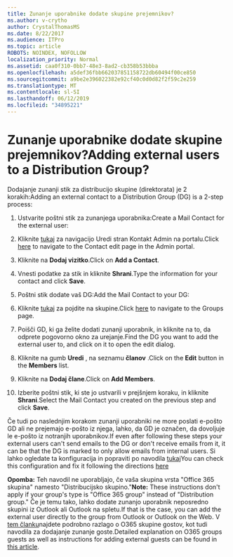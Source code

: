 ```yaml
---
title: Zunanje uporabnike dodate skupine prejemnikov?
ms.author: v-crytho
author: CrystalThomasMS
ms.date: 8/22/2017
ms.audience: ITPro
ms.topic: article
ROBOTS: NOINDEX, NOFOLLOW
localization_priority: Normal
ms.assetid: caa0f310-0bb7-48e3-8ad2-cb358b53bbba
ms.openlocfilehash: a5def36fbb662037851158722db60494f00ce850
ms.sourcegitcommit: a9be2e396022382e92cf40c0d0d82f2f59c2e259
ms.translationtype: MT
ms.contentlocale: sl-SI
ms.lasthandoff: 06/12/2019
ms.locfileid: "34895221"
---
```

# <a name="adding-external-users-to-a-distribution-group"></a><span data-ttu-id="d70b9-102">Zunanje uporabnike dodate skupine prejemnikov?</span><span class="sxs-lookup"><span data-stu-id="d70b9-102">Adding external users to a Distribution Group?</span></span>

<span data-ttu-id="d70b9-103">Dodajanje zunanji stik za distribucijo skupine (direktorata) je 2 korakih:</span><span class="sxs-lookup"><span data-stu-id="d70b9-103">Adding an external contact to a Distribution Group (DG) is a 2-step process:</span></span>
  
1. <span data-ttu-id="d70b9-104">Ustvarite poštni stik za zunanjega uporabnika:</span><span class="sxs-lookup"><span data-stu-id="d70b9-104">Create a Mail Contact for the external user:</span></span>
    
1. <span data-ttu-id="d70b9-105">Kliknite [tukaj](https://admin.microsoft.com/adminportal/home#/Contact) za navigacijo Uredi stran Kontakt Admin na portalu.</span><span class="sxs-lookup"><span data-stu-id="d70b9-105">Click [here](https://admin.microsoft.com/adminportal/home#/Contact) to navigate to the Contact edit page in the Admin portal.</span></span> 
    
2. <span data-ttu-id="d70b9-106">Kliknite na **Dodaj vizitko**.</span><span class="sxs-lookup"><span data-stu-id="d70b9-106">Click on **Add a Contact**.</span></span>
    
3. <span data-ttu-id="d70b9-107">Vnesti podatke za stik in kliknite **Shrani**.</span><span class="sxs-lookup"><span data-stu-id="d70b9-107">Type the information for your contact and click **Save**.</span></span>
    
2. <span data-ttu-id="d70b9-108">Poštni stik dodate vaš DG:</span><span class="sxs-lookup"><span data-stu-id="d70b9-108">Add the Mail Contact to your DG:</span></span>
    
1. <span data-ttu-id="d70b9-109">Kliknite [tukaj](https://admin.microsoft.com/adminportal/home#/groups) za pojdite na skupine.</span><span class="sxs-lookup"><span data-stu-id="d70b9-109">Click [here](https://admin.microsoft.com/adminportal/home#/groups) to navigate to the Groups page.</span></span> 
    
2. <span data-ttu-id="d70b9-110">Poišči GD, ki ga želite dodati zunanji uporabnik, in kliknite na to, da odprete pogovorno okno za urejanje.</span><span class="sxs-lookup"><span data-stu-id="d70b9-110">Find the DG you want to add the external user to, and click on it to open the edit dialog.</span></span>
    
3. <span data-ttu-id="d70b9-111">Kliknite na gumb **Uredi** , na seznamu **članov** .</span><span class="sxs-lookup"><span data-stu-id="d70b9-111">Click on the **Edit** button in the **Members** list.</span></span> 
    
4. <span data-ttu-id="d70b9-112">Kliknite na **Dodaj člane**.</span><span class="sxs-lookup"><span data-stu-id="d70b9-112">Click on **Add Members**.</span></span>
    
5. <span data-ttu-id="d70b9-113">Izberite poštni stik, ki ste jo ustvarili v prejšnjem koraku, in kliknite **Shrani**.</span><span class="sxs-lookup"><span data-stu-id="d70b9-113">Select the Mail Contact you created on the previous step and click **Save**.</span></span>
    
<span data-ttu-id="d70b9-114">Če tudi po naslednjim korakom zunanji uporabniki ne more poslati e-pošto GD ali ne prejemajo e-pošto iz njega, lahko, da GD je označen, da dovoljuje le e-pošto iz notranjih uporabnikov.</span><span class="sxs-lookup"><span data-stu-id="d70b9-114">If even after following these steps your external users can't send emails to the DG or don't receive emails from it, it can be that the DG is marked to only allow emails from internal users.</span></span> <span data-ttu-id="d70b9-115">Si lahko ogledate ta konfiguracija in popraviti po navodila [tukaj](https://support.office.com/article/Fix-email-delivery-issues-for-error-code-5-7-133-in-Office-365-991abc19-7756-438f-abcb-39f69b80f284.aspx)</span><span class="sxs-lookup"><span data-stu-id="d70b9-115">You can check this configuration and fix it following the directions [here](https://support.office.com/article/Fix-email-delivery-issues-for-error-code-5-7-133-in-Office-365-991abc19-7756-438f-abcb-39f69b80f284.aspx)</span></span>
  
 <span data-ttu-id="d70b9-116">**Opomba:** Teh navodil ne uporabljajo, če vaša skupina vrsta "Office 365 skupina" namesto "Distribucijsko skupino."</span><span class="sxs-lookup"><span data-stu-id="d70b9-116">**Note:** These instructions don't apply if your group's type is "Office 365 group" instead of "Distribution group."</span></span> <span data-ttu-id="d70b9-117">Če je temu tako, lahko dodate zunanjo uporabnik neposredno skupini iz Outlook ali Outlook na spletu.</span><span class="sxs-lookup"><span data-stu-id="d70b9-117">If that is the case, you can add the external user directly to the group from Outlook or Outlook on the Web.</span></span> <span data-ttu-id="d70b9-118">V [tem članku](https://support.office.com/article/Guest-access-in-Office-365-Groups-bfc7a840-868f-4fd6-a390-f347bf51aff6.aspx)najdete podrobno razlago o O365 skupine gostov, kot tudi navodila za dodajanje zunanje goste.</span><span class="sxs-lookup"><span data-stu-id="d70b9-118">Detailed explanation on O365 groups guests as well as instructions for adding external guests can be found in [this article](https://support.office.com/article/Guest-access-in-Office-365-Groups-bfc7a840-868f-4fd6-a390-f347bf51aff6.aspx).</span></span>
  